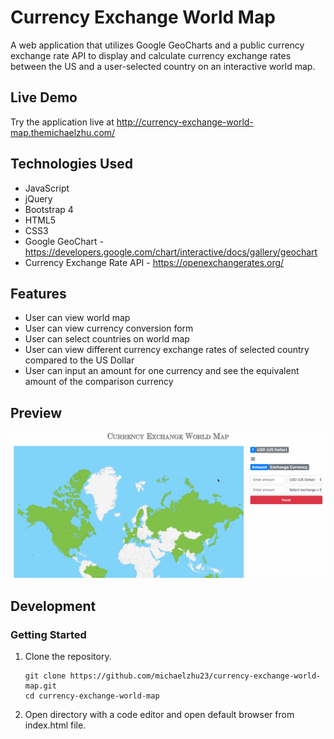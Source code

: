 # Currency Exchange World Map
A web application that utilizes Google GeoCharts and a public currency exchange rate API to display and calculate currency exchange rates between the US and a user-selected country on an interactive world map.

## Live Demo
Try the application live at http://currency-exchange-world-map.themichaelzhu.com/

## Technologies Used
- JavaScript
- jQuery
- Bootstrap 4
- HTML5
- CSS3
- Google GeoChart - https://developers.google.com/chart/interactive/docs/gallery/geochart
- Currency Exchange Rate API - https://openexchangerates.org/

## Features
- User can view world map
- User can view currency conversion form
- User can select countries on world map
- User can view different currency exchange rates of selected country compared to the US Dollar
- User can input an amount for one currency and see the equivalent amount of the comparison currency

## Preview
![](assets/images/demo.gif)

## Development
### Getting Started
1. Clone the repository.
    ```shell
    git clone https://github.com/michaelzhu23/currency-exchange-world-map.git
    cd currency-exchange-world-map
    ```
2. Open directory with a code editor and open default browser from index.html file.
